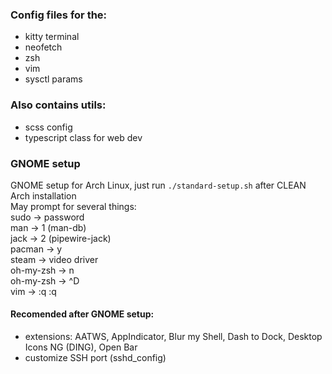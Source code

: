 ### Config files for the:
- kitty terminal<br>
- neofetch<br>
- zsh<br>
- vim<br>
- sysctl params

### Also contains utils:
- scss config<br>
- typescript class for web dev

### GNOME setup
GNOME setup for Arch Linux, just run `./standard-setup.sh` after CLEAN Arch installation<br>
May prompt for several things:<br>
sudo      -> password<br>
man       -> 1 (man-db)<br>
jack      -> 2 (pipewire-jack)<br>
pacman    -> y<br>
steam     -> video driver<br>
oh-my-zsh -> n<br>
oh-my-zsh -> ^D<br>
vim       -> :q :q<br>

#### Recomended after GNOME setup:
- extensions: AATWS, AppIndicator, Blur my Shell, Dash to Dock, Desktop Icons NG (DING), Open Bar<br>
- customize SSH port (sshd_config)<br>
